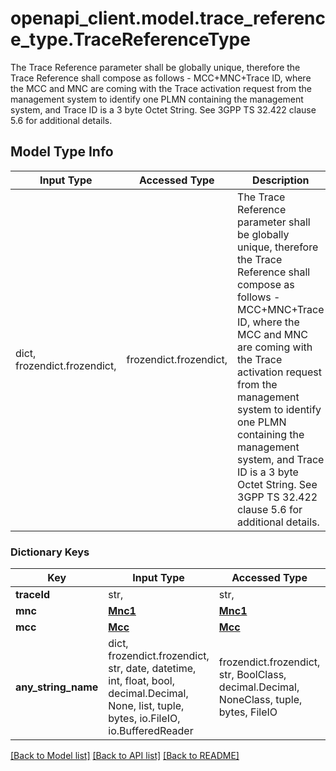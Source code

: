 # openapi_client.model.trace_reference_type.TraceReferenceType

The Trace Reference parameter shall be globally unique, therefore the Trace Reference shall compose as follows - MCC+MNC+Trace ID, where the MCC and MNC are coming with the Trace activation request from the management system to identify one PLMN containing the management system, and Trace ID is a 3 byte Octet String. See 3GPP TS 32.422 clause 5.6 for additional details.

## Model Type Info
Input Type | Accessed Type | Description | Notes
------------ | ------------- | ------------- | -------------
dict, frozendict.frozendict,  | frozendict.frozendict,  | The Trace Reference parameter shall be globally unique, therefore the Trace Reference shall compose as follows - MCC+MNC+Trace ID, where the MCC and MNC are coming with the Trace activation request from the management system to identify one PLMN containing the management system, and Trace ID is a 3 byte Octet String. See 3GPP TS 32.422 clause 5.6 for additional details. | 

### Dictionary Keys
Key | Input Type | Accessed Type | Description | Notes
------------ | ------------- | ------------- | ------------- | -------------
**traceId** | str,  | str,  |  | 
**mnc** | [**Mnc1**](Mnc1.md) | [**Mnc1**](Mnc1.md) |  | 
**mcc** | [**Mcc**](Mcc.md) | [**Mcc**](Mcc.md) |  | 
**any_string_name** | dict, frozendict.frozendict, str, date, datetime, int, float, bool, decimal.Decimal, None, list, tuple, bytes, io.FileIO, io.BufferedReader | frozendict.frozendict, str, BoolClass, decimal.Decimal, NoneClass, tuple, bytes, FileIO | any string name can be used but the value must be the correct type | [optional]

[[Back to Model list]](../../README.md#documentation-for-models) [[Back to API list]](../../README.md#documentation-for-api-endpoints) [[Back to README]](../../README.md)

